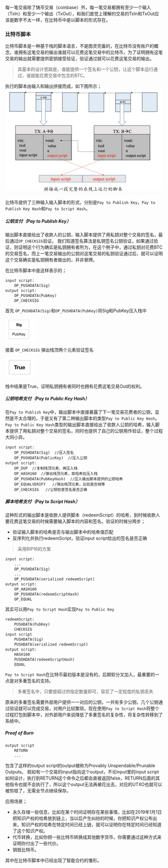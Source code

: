 每一笔交易除了铸币交易（coinbase）外，每一笔交易都拥有至少一个输入（TxIn）和至少一个输出（TxOut），和我们直觉上理解的交易的TxIn和TxOut应该是数字不太一样，在比特币中是以脚本的形式存在。


### 比特币脚本
比特币脚本是一种基于栈的脚本语言，不是图灵完备的，在比特币没有账户的概念，谁拥有这笔交易的输出谁就可以花费这笔交易中的比特币，为了证明拥有这笔交易的输出就需要提供密钥接受验证，验证通过就可以花费这笔交易的输出。
> 其基本的设计思路是，谁能提供一个签名和一个公钥，让这个脚本运行通过，谁就能花费交易中包含的BTC。

执行的脚本由输入和输出拼接而成，如下图所示；
<img src="https://github.com/Ice-Storm/ice-storm.github.io/blob/master/images/bitcoinScript/1.jpg?raw=true" width="110%" height="50%">


比特币提供了三种输入输入脚本的形式，分别是`Pay to Publish Key`，`Pay to Publish Key Hash`和`Pay to Script Hash`。

##### 公钥支付（Pay to Publish Key）
输出脚本直接给出了收款人的公钥，输入脚本提供了用私钥对整个交易的签名，最后通过`OP_CHECKSIG`验证。
我们知道签名算法是私钥签名公钥验证，如果通过验证，则证明这个行为确实是私钥拥有者所为，在这个例子中，通过私钥对花费BTC的交易签名，而上一笔交易输出的公钥对这笔交易的私钥验证通过后，就可以证明这个交易确实是私钥拥有者做出的，并非冒牌。

在比特币脚本中是这样表示的；
```
input script:
    OP_PUSHDATA(Sig)
output script:
    OP_PUSHDATA(PubKey)
    OP_CHECKSIG
```
首先 `OP_PUSHDATA(Sig)`和`OP_PUSHDATA(PubKey)`将Sig和PubKey压入栈中

<img src="https://github.com/Ice-Storm/ice-storm.github.io/blob/master/images/bitcoinScript/2.png?raw=true" width="20%" height="50%">


接着 `OP_CHECKSIG` 弹出栈顶两个元素验证签名


<img src="https://github.com/Ice-Storm/ice-storm.github.io/blob/master/images/bitcoinScript/3.png?raw=true" width="20%" height="50%">

栈中结果是True，证明私钥拥有者同时也拥有花费这笔交易Out的权利。

##### 公钥哈希支付（Pay to Public Key Hash）
在`Pay to Publish Key`中，输出脚本中直接暴露了下一笔交易花费者的公钥，显然是不太合理的，于是又有了第二种输出脚本的类型`Pay to Public Key Hash`。
`Pay to Public Key Hash`类型的输出脚本直接给出了收款人公钥的哈希，输入脚本提供了用私钥对整个交易的签名，同时也提供了自己的公钥用作验证，整个过程大同小异。
```
input script:
    OP_PUSHDATA(Sig)  //压入签名
    OP_PUSHDATA(PublicKey)  //压入公钥
output script:
    OP_DUP  //复制栈顶元素，再压入栈
    OP_HASH160  //弹出栈顶元素，取哈希在压入栈
    OP_PUSHDATA(PubKeyHash)  //压入输出脚本提供的公钥哈希
    OP_EQUALVERIFY   //弹出栈顶元素，比较是否相等
    OP_CHECKSIG   //公钥检查签名是否正确
```
##### 脚本哈希支付（Pay to Script Hash）
这种形式的输出脚本是收款人提供脚本（redeemScript）的哈希，到时候收款人要花费这笔交易的时候需要输入脚本的内容和签名，验证的时候分两步；
- 验证输入脚本的哈希是否与输出脚本中的哈希值匹配
- 反序列化并执行redeemScript，验证input script给出的签名是否正确

> 采用BIP16的方案
```
input script:
    ...
    OP_PUSHDATA(Sig)          
    ...
    OP_PUSHDATA(serialized redeemScript)  
output script:
    OP_HASH160                   
    OP_PUSHDATA(redeemScriptHash)  
    OP_EQUAL        
```
其实可以用`Pay to Script Hash`实现`Pay to Public Key`
```
redeemScript:
    PUSHDATA(PubKey)
    CHECKSIG   
input script
    PUSHDATA(Sig)
    PUSHDATA(serialized redeemScript)
output script:
    HASH160
    PUSDHDATA(redeemScriptHash)
    EQUAL
```
`Pay to Script Hash`在比特币最初版本是没有的，后期软分叉加入，最重要的一点是对多重签名的支持。
> 多重签名中，只要提超过供指定数量即可，容忍了一定程度的私钥丢失

原来的多重签名需要外部用户提供一一对应的公钥，一共有多少公钥，几个公钥通过验证就可以完成交易，对用户比较繁琐，现在使用`Pay to Script Hash`将整个过程打包到脚本中，对外部用户来说降低了多重签名的复杂性，将复杂性转移到了系统中。

##### Proof of Burn
```
output script
    RETURN
    ...
```
包含了这样的output script的output被称为Provably Unspendable/Prunable Outputs。
假如有一个交易的input指向这个output，不论input里的input script如何设计，执行到RETURN这个命令之后都会直接返回false，RETURN后面的其他指令也就不会执行了，所以这个output无法再被花出去，对应的UTXO也就可以被剪枝了，无需全节点继续保存。

应用场景；
- 永久存储一些信息，比如在某个时间证明存在某些事情，比如在2019年1月1日把知识产权的哈希放到链上，当以后产生纠纷的时候，你把知识产权公布出来，知识产权的哈希在特定时间已经上链，就可以证明你在特定时间已经知道了这个知识产权。
- 代币转换，比如你把一些比特币转换成其他数字货币，你需要通过这种方式来证明你付出了一些代价。
- 销毁比特币。

其中在比特币脚本中已经出现了智能合约的雏形。
